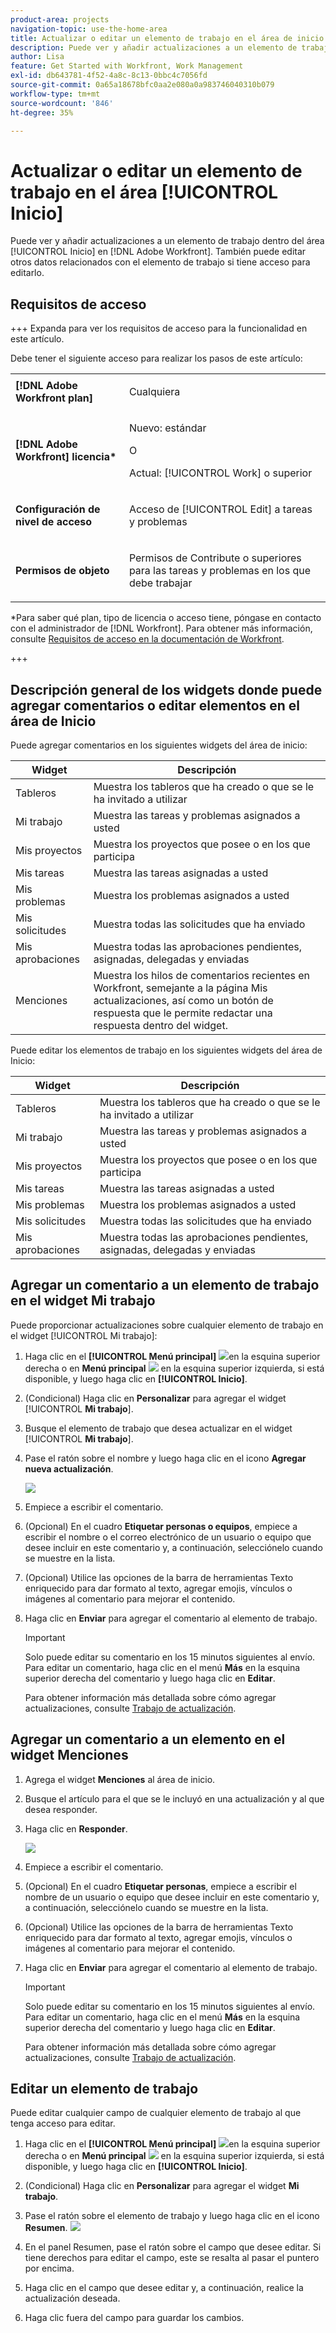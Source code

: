 ```yaml
---
product-area: projects
navigation-topic: use-the-home-area
title: Actualizar o editar un elemento de trabajo en el área de inicio
description: Puede ver y añadir actualizaciones a un elemento de trabajo dentro del área [!UICONTROL Inicio] en Adobe Workfront. También puede editar otros datos relacionados con el elemento de trabajo si tiene acceso para editarlo.
author: Lisa
feature: Get Started with Workfront, Work Management
exl-id: db643781-4f52-4a8c-8c13-0bbc4c7056fd
source-git-commit: 0a65a18678bfc0aa2e080a0a983746040310b079
workflow-type: tm+mt
source-wordcount: '846'
ht-degree: 35%

---
```


# Actualizar o editar un elemento de trabajo en el área [!UICONTROL Inicio]

<!--Audited: 04/2024-->

<!--<span class="preview">The highlighted information on this page refers to functionality not yet generally available. It is available only in the Preview environment for all customers. After the monthly releases to Production, the same features are also available in the Production environment for customers who enabled fast releases. </span>   

<span class="preview">For information about fast releases, see [Enable or disable fast releases for your organization](/help/quicksilver/administration-and-setup/set-up-workfront/configure-system-defaults/enable-fast-release-process.md). </span>-->

Puede ver y añadir actualizaciones a un elemento de trabajo dentro del área [!UICONTROL Inicio] en [!DNL Adobe Workfront]. También puede editar otros datos relacionados con el elemento de trabajo si tiene acceso para editarlo.

## Requisitos de acceso

+++ Expanda para ver los requisitos de acceso para la funcionalidad en este artículo.

Debe tener el siguiente acceso para realizar los pasos de este artículo:

<table style="table-layout:auto"> 
 <col> 
 </col> 
 <col> 
 </col> 
 <tbody> 
  <tr> 
   <td role="rowheader"><strong>[!DNL Adobe Workfront plan]</strong></td> 
   <td> <p>Cualquiera</p> </td> 
  </tr> 
  <tr> 
   <td role="rowheader"><strong>[!DNL Adobe Workfront] licencia*</strong></td> 
   <td> <p>Nuevo: estándar</p>
   O

<p>Actual: [!UICONTROL Work] o superior</p> </td> 
  </tr> 
  <tr> 
   <td role="rowheader"><strong>Configuración de nivel de acceso</strong></td> 
   <td> <p>Acceso de [!UICONTROL Edit] a tareas y problemas</p> </td> 
  </tr> 
  <tr> 
   <td role="rowheader"><strong>Permisos de objeto</strong></td> 
   <td> <p>Permisos de Contribute o superiores para las tareas y problemas en los que debe trabajar</p> </td> 
  </tr> 
 </tbody> 
</table>

*Para saber qué plan, tipo de licencia o acceso tiene, póngase en contacto con el administrador de [!DNL Workfront]. Para obtener más información, consulte [Requisitos de acceso en la documentación de Workfront](/help/quicksilver/administration-and-setup/add-users/access-levels-and-object-permissions/access-level-requirements-in-documentation.md).

+++

<!--not sure if this  from the old UI: we don't have a Work List anymore - should this section come off? 

## View updates on a work item

You can view updates on any work item in the [!UICONTROL Work List]:

1. Click the **[!UICONTROL Main Menu]** ![](assets/main-menu-icon.png) in the upper-right corner, or the **Main Menu** ![](assets/lines-main-menu.png) in the upper-left corner, if available, then click **[!UICONTROL Home]**.
1. In the **[!UICONTROL Work List]** area, select the item where you want to view updates.\
   Updates are displayed in the right panel.

-->

## Descripción general de los widgets donde puede agregar comentarios o editar elementos en el área de Inicio

Puede agregar comentarios en los siguientes widgets del área de inicio:

| Widget | Descripción |
|--------------|---------------------------------------------------------------------------------------------------|
| Tableros | Muestra los tableros que ha creado o que se le ha invitado a utilizar |
| Mi trabajo | Muestra las tareas y problemas asignados a usted |
| Mis proyectos | Muestra los proyectos que posee o en los que participa |
| Mis tareas | Muestra las tareas asignadas a usted |
| Mis problemas | Muestra los problemas asignados a usted |
| Mis solicitudes | Muestra todas las solicitudes que ha enviado |
| Mis aprobaciones | Muestra todas las aprobaciones pendientes, asignadas, delegadas y enviadas |
| Menciones | Muestra los hilos de comentarios recientes en Workfront, semejante a la página Mis actualizaciones, así como un botón de respuesta que le permite redactar una respuesta dentro del widget. |

Puede editar los elementos de trabajo en los siguientes widgets del área de Inicio:

| Widget | Descripción |
|--------------|---------------------------------------------------------------------------------------------------|
| Tableros | Muestra los tableros que ha creado o que se le ha invitado a utilizar |
| Mi trabajo | Muestra las tareas y problemas asignados a usted |
| Mis proyectos | Muestra los proyectos que posee o en los que participa |
| Mis tareas | Muestra las tareas asignadas a usted |
| Mis problemas | Muestra los problemas asignados a usted |
| Mis solicitudes | Muestra todas las solicitudes que ha enviado |
| Mis aprobaciones | Muestra todas las aprobaciones pendientes, asignadas, delegadas y enviadas |

## Agregar un comentario a un elemento de trabajo en el widget Mi trabajo

Puede proporcionar actualizaciones sobre cualquier elemento de trabajo en el widget [!UICONTROL Mi trabajo]:

1. Haga clic en el **[!UICONTROL Menú principal]** ![](assets/main-menu-icon.png)en la esquina superior derecha o en **Menú principal** ![](assets/lines-main-menu.png) en la esquina superior izquierda, si está disponible, y luego haga clic en **[!UICONTROL Inicio]**.
1. (Condicional) Haga clic en **Personalizar** para agregar el widget [!UICONTROL **Mi trabajo**].

1. Busque el elemento de trabajo que desea actualizar en el widget [!UICONTROL **Mi trabajo**].
1. Pase el ratón sobre el nombre y luego haga clic en el icono **Agregar nueva actualización**.

   ![](assets/add-update-on-widget.png)

1. Empiece a escribir el comentario.
1. (Opcional) En el cuadro **Etiquetar personas o equipos**, empiece a escribir el nombre o el correo electrónico de un usuario o equipo que desee incluir en este comentario y, a continuación, selecciónelo cuando se muestre en la lista.
1. (Opcional) Utilice las opciones de la barra de herramientas Texto enriquecido para dar formato al texto, agregar emojis, vínculos o imágenes al comentario para mejorar el contenido.
1. Haga clic en **Enviar** para agregar el comentario al elemento de trabajo.

   >[!IMPORTANT]
   >
   >Solo puede editar su comentario en los 15 minutos siguientes al envío. Para editar un comentario, haga clic en el menú **Más** en la esquina superior derecha del comentario y luego haga clic en **Editar**.

   Para obtener información más detallada sobre cómo agregar actualizaciones, consulte [Trabajo de actualización](/help/quicksilver/workfront-basics/updating-work-items-and-viewing-updates/update-work.md).


## Agregar un comentario a un elemento en el widget Menciones

1. Agrega el widget **Menciones** al área de inicio.

1. Busque el artículo para el que se le incluyó en una actualización y al que desea responder.

1. Haga clic en **Responder**.

   ![](assets/reply-to-comment-in-mentions-widget.png)

1. Empiece a escribir el comentario.
1. (Opcional) En el cuadro **Etiquetar personas**, empiece a escribir el nombre de un usuario o equipo que desee incluir en este comentario y, a continuación, selecciónelo cuando se muestre en la lista.
1. (Opcional) Utilice las opciones de la barra de herramientas Texto enriquecido para dar formato al texto, agregar emojis, vínculos o imágenes al comentario para mejorar el contenido.
1. Haga clic en **Enviar** para agregar el comentario al elemento de trabajo.

   >[!IMPORTANT]
   >
   >Solo puede editar su comentario en los 15 minutos siguientes al envío. Para editar un comentario, haga clic en el menú **Más** en la esquina superior derecha del comentario y luego haga clic en **Editar**.

   Para obtener información más detallada sobre cómo agregar actualizaciones, consulte [Trabajo de actualización](/help/quicksilver/workfront-basics/updating-work-items-and-viewing-updates/update-work.md).

## Editar un elemento de trabajo

Puede editar cualquier campo de cualquier elemento de trabajo al que tenga acceso para editar.

1. Haga clic en el **[!UICONTROL Menú principal]** ![](assets/main-menu-icon.png)en la esquina superior derecha o en **Menú principal** ![](assets/lines-main-menu.png) en la esquina superior izquierda, si está disponible, y luego haga clic en **[!UICONTROL Inicio]**.
1. (Condicional) Haga clic en **Personalizar** para agregar el widget **Mi trabajo**.

1. Pase el ratón sobre el elemento de trabajo y luego haga clic en el icono **Resumen**.
   ![](assets/open-summary-new-home.png)

1. En el panel Resumen, pase el ratón sobre el campo que desee editar.
Si tiene derechos para editar el campo, este se resalta al pasar el puntero por encima.
1. Haga clic en el campo que desee editar y, a continuación, realice la actualización deseada.
1. Haga clic fuera del campo para guardar los cambios.
